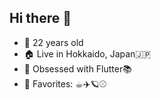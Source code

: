 ## Hi there 👋

- 🕺 22 years old
- 🏠 Live in Hokkaido, Japan🇯🇵
- 🌱 Obsessed with Flutter📚
- 🤩 Favorites: ☕︎✈️🪐⚾


